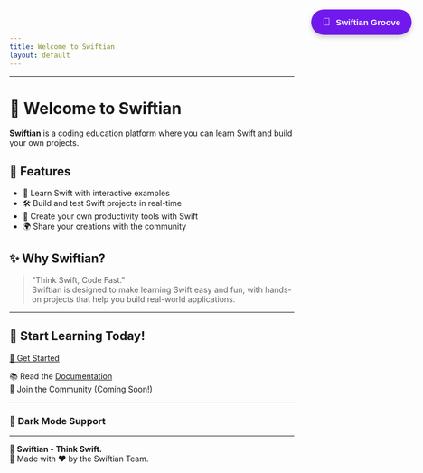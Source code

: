 ```yaml
---
title: Welcome to Swiftian
layout: default
---
```


<style>
/* Floating Music Button */
#music-button {
    position: fixed;
    top: 20px;
    right: 20px;
    background: rgba(98, 0, 234, 0.9); /* Slight transparency */
    color: white;
    border: none;
    padding: 12px 20px;
    font-size: 15px;
    font-weight: bold;
    cursor: pointer;
    border-radius: 25px;
    display: flex;
    align-items: center;
    gap: 10px;
    box-shadow: 0px 4px 8px rgba(0, 0, 0, 0.2);
    transition: all 0.3s ease;
    z-index: 1000;
}

#music-button:hover {
    background: rgba(55, 0, 179, 0.9);
    transform: scale(1.05);
}

/* Active (Loop On) Style */
#music-button.loop-active {
    background: rgba(255, 152, 0, 0.9);
}

/* Play/Pause Icon */
#music-icon {
    font-size: 18px;
}
</style>

<!-- Floating Music Button -->
<button id="music-button">
    <span id="music-icon">🎵</span> <span id="music-label">Swiftian Groove</span>
</button>

<audio id="background-music">
    <source src="/assets/music/Swiftian Groove.mp3" type="audio/mpeg">
    Your browser does not support the audio element.
</audio>

<script>
document.addEventListener("DOMContentLoaded", function() {
    const musicButton = document.getElementById("music-button");
    const musicIcon = document.getElementById("music-icon");
    const musicLabel = document.getElementById("music-label");
    const music = document.getElementById("background-music");

    let isPlaying = false;
    let isLooping = false;

    // Play/Pause Toggle
    musicButton.addEventListener("click", function() {
        if (isPlaying) {
            music.pause();
            musicIcon.innerHTML = "🎵";
        } else {
            music.play();
            musicIcon.innerHTML = "⏸";
        }
        isPlaying = !isPlaying;
    });

    // Right-Click / Long Press to Toggle Loop Mode
    musicButton.addEventListener("contextmenu", function(event) {
        event.preventDefault();
        isLooping = !isLooping;
        music.loop = isLooping;
        musicButton.classList.toggle("loop-active", isLooping);
        musicButton.title = isLooping ? "Loop On" : "Loop Off";
    });
});
</script>

---

# 🚀 Welcome to Swiftian

**Swiftian** is a coding education platform where you can learn Swift and build your own projects.

## 🌟 Features
- 📖 Learn Swift with interactive examples
- 🛠️ Build and test Swift projects in real-time
- 🎨 Create your own productivity tools with Swift
- 🌍 Share your creations with the community

## ✨ Why Swiftian?
> "Think Swift, Code Fast."  
Swiftian is designed to make learning Swift easy and fun, with hands-on projects that help you build real-world applications.

---

## 📌 Start Learning Today!
[🚀 Get Started](https://swiftian.com/get-started)

📚 Read the [Documentation](https://swiftian.com/docs)  
💬 Join the Community (Coming Soon!)  

---

### 🎨 **Dark Mode Support**
<style>
@media (prefers-color-scheme: dark) {
  body {
    background-color: #121212;
    color: #ffffff;
  }
  a {
    color: #bb86fc;
  }
}
</style>

---

🔹 **Swiftian - Think Swift.**  
📌 Made with ❤️ by the Swiftian Team.
